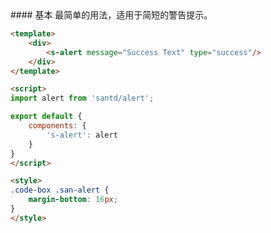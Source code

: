 <text lang="cn">
#### 基本
最简单的用法，适用于简短的警告提示。
</text>

```html
<template>
    <div>
        <s-alert message="Success Text" type="success"/>
    </div>
</template>

<script>
import alert from 'santd/alert';

export default {
    components: {
        's-alert': alert
    }
}
</script>

<style>
.code-box .san-alert {
    margin-bottom: 16px;
}
</style>
```
